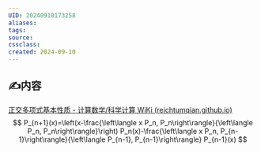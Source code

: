 ```yaml
---
UID: 20240910173258 
aliases: 
tags: 
source: 
cssclass: 
created: 2024-09-10
---
```

## ✍内容
[正交多项式基本性质 - 计算数学/科学计算 WiKi (reichtumqian.github.io)](https://reichtumqian.github.io/ScientificComputingWiKi/%E6%95%B0%E5%80%BC%E9%80%BC%E8%BF%91/%E6%AD%A3%E4%BA%A4%E5%A4%9A%E9%A1%B9%E5%BC%8F%E9%80%BC%E8%BF%91/%E6%AD%A3%E4%BA%A4%E5%A4%9A%E9%A1%B9%E5%BC%8F%E5%9F%BA%E6%9C%AC%E6%80%A7%E8%B4%A8/)
$$
P_{n+1}(x)=\left(x-\frac{\left\langle x P_n, P_n\right\rangle}{\left\langle P_n, P_n\right\rangle}\right) P_n(x)-\frac{\left\langle x P_n, P_{n-1}\right\rangle}{\left\langle P_{n-1}, P_{n-1}\right\rangle} P_{n-1}(x)
$$

